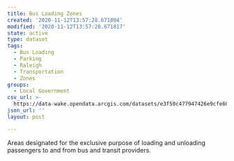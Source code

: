 ```yaml
---
title: Bus Loading Zones
created: '2020-11-12T13:57:28.671804'
modified: '2020-11-12T13:57:28.671817'
state: active
type: dataset
tags:
  - Bus Loading
  - Parking
  - Raleigh
  - Transportation
  - Zones
groups:
  - Local Government
csv_url: >-
  https://data-wake.opendata.arcgis.com/datasets/e3f50c477947426e9cfe605d6a43ade9_0.csv?outSR=%7B%22latestWkid%22%3A2264%2C%22wkid%22%3A102719%7D
json_url: ''
layout: post

---
```

Areas designated for the exclusive purpose of loading and unloading passengers to and from bus and transit providers.
